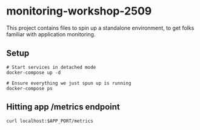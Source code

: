 # monitoring-workshop-2509

This project contains files to spin up a standalone environment, to get folks familiar with application monitoring.

## Setup

```
# Start services in detached mode
docker-compose up -d

# Ensure everything we just spun up is running
docker-compose ps
```

## Hitting app /metrics endpoint

```
curl localhost:$APP_PORT/metrics
```
